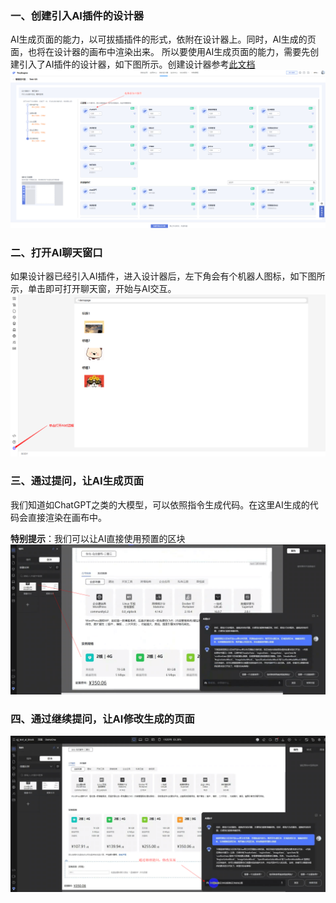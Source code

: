 ### 一、创建引入AI插件的设计器

AI生成页面的能力，以可拔插插件的形式，依附在设计器上。同时，AI生成的页面，也将在设计器的画布中渲染出来。
所以要使用AI生成页面的能力，需要先创建引入了AI插件的设计器，如下图所示。创建设计器参考[此文档](../about-designer/create-designer.md "portal")
![引入AI插件](./imgs/addAiPlugin.png)

### 二、打开AI聊天窗口

如果设计器已经引入AI插件，进入设计器后，左下角会有个机器人图标，如下图所示，单击即可打开聊天窗，开始与AI交互。
![打开AI聊天窗口](./imgs/openAiWindow.png)

### 三、通过提问，让AI生成页面

我们知道如ChatGPT之类的大模型，可以依照指令生成代码。在这里AI生成的代码会直接渲染在画布中。

**特别提示**：我们可以让AI直接使用预置的区块
![AI插件提问](./imgs/useBlock.png)

### 四、通过继续提问，让AI修改生成的页面

![AI插件修改页面](./imgs/askToModifyPage.png)

